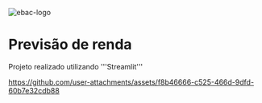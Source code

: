 ![ebac-logo](https://github.com/user-attachments/assets/a6cbf79e-d083-4fce-8022-432ba3d01f51)

# Previsão de renda

Projeto realizado utilizando '''Streamlit'''





https://github.com/user-attachments/assets/f8b46666-c525-466d-9dfd-60b7e32cdb88









